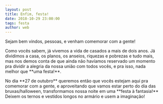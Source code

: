 ```yaml
---
layout: post
title: Enfim, festa!
date: 2018-10-29 23:00:00
tags: festa
author: web
---
```


<p>Sejam bem vindos, pessoas, e venham comemorar com a gente! </p>

<p>Como vocês sabem, já vivemos a vida de casados a mais de dois anos. Já dividimos a casa, os planos, os anseios, riquezas e pobrezas e tudo mais, mas nos demos conta de que ainda não havíamos reservado um momento pra dividir a alegria da nossa união com todos vocês, e pra isso, nada melhor que **uma festa!**. </p>

<p>No dia **27 de outubro** queremos então que vocês estejam aqui pra comemorar com a gente, e aproveitando que vamos estar perto do dia das bruxas/halloween, transformamos nossa noite em uma **festa à fantasia!** Deixem os ternos e vestidos longos no armário e usem a imaginação!</p>













 